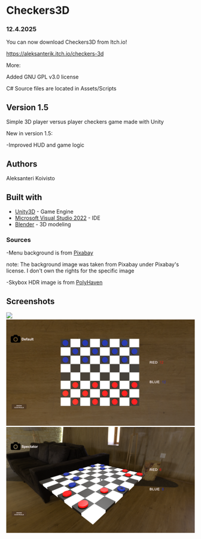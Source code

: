 # Checkers3D

### 12.4.2025

You can now download Checkers3D from Itch.io!

https://aleksanterik.itch.io/checkers-3d

More:

Added GNU GPL v3.0 license

C# Source files are located in Assets/Scripts

## Version 1.5

Simple 3D player versus player checkers game made with Unity

New in version 1.5:

-Improved HUD and game logic

## Authors

Aleksanteri Koivisto

## Built with

* [Unity3D](https://unity3d.com/) - Game Engine
* [Microsoft Visual Studio 2022](https://visualstudio.microsoft.com/) - IDE
* [Blender](https://www.blender.org/) - 3D modeling

### Sources

-Menu background is from [Pixabay](https://pixabay.com/)

note: The background image was taken from Pixabay under Pixabay's license. I don't own the rights for the specific image

-Skybox HDR image is from [PolyHaven](https://polyhaven.com/hdris/skies)

## Screenshots
<img src="Screenshots/gamemenu.png" width="720">

<img src="Screenshots/defaultview.png" width="720">

<img src="Screenshots/freecamera.png" width="720">

